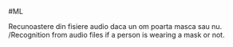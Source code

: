 #ML

Recunoastere din fisiere audio daca un om poarta masca sau nu. /Recognition from audio files if a person is wearing a mask or not.
